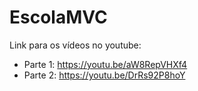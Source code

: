 # EscolaMVC

Link para os vídeos no youtube: 
- Parte 1: https://youtu.be/aW8RepVHXf4
- Parte 2: https://youtu.be/DrRs92P8hoY
